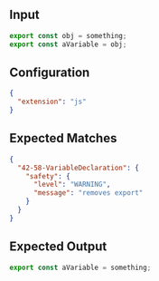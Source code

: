 
## Input
```javascript input
export const obj = something;
export const aVariable = obj;
```

## Configuration
```json configuration
{
  "extension": "js"
}
```

## Expected Matches
```json expected matches
{
  "42-58-VariableDeclaration": {
    "safety": {
      "level": "WARNING",
      "message": "removes export"
    }
  }
}
```

## Expected Output
```javascript expected output
export const aVariable = something;
```

